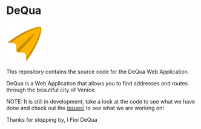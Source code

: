 # DeQua 
<img src="app/static/img/dequa_logo_v1.png" alt="dequa_logo" width="100">

This repository contains the source code for the DeQua Web Application.

DeQua is a Web Application that allows you to find addresses and routes through the beautiful city of Venice. 

NOTE: It is still in development, take a look at the code to see what we have done and check out the [issues!](https://github.com/Lychfindel/v4w_website/issues) to see what we are working on!

Thanks for stopping by,
I Fioi DeQua